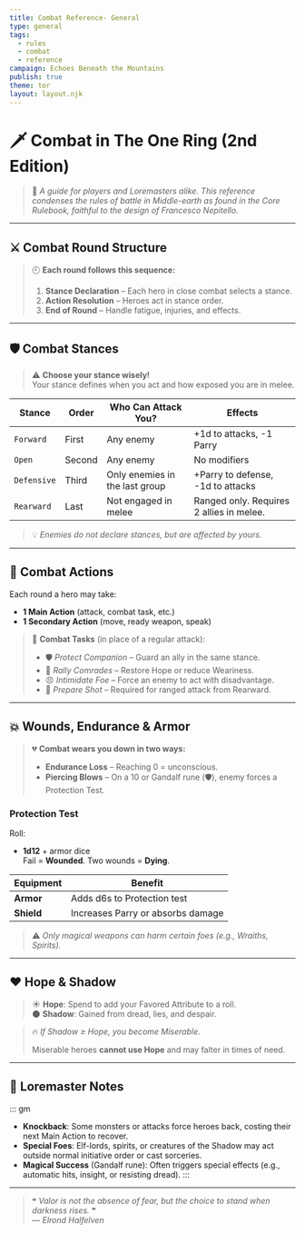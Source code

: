 ```yaml
---
title: Combat Reference- General
type: general
tags:
  - rules
  - combat
  - reference
campaign: Echoes Beneath the Mountains
publish: true
theme: tor
layout: layout.njk
---
```


# 🗡 Combat in The One Ring (2nd Edition)

> 📜 *A guide for players and Loremasters alike. This reference condenses the rules of battle in Middle-earth as found in the Core Rulebook, faithful to the design of Francesco Nepitello.*

---

## ⚔️ Combat Round Structure

> 🕘 **Each round follows this sequence:**
>
> 1. **Stance Declaration** – Each hero in close combat selects a stance.
> 2. **Action Resolution** – Heroes act in stance order.
> 3. **End of Round** – Handle fatigue, injuries, and effects.

---

## 🛡 Combat Stances

> ⚠️ **Choose your stance wisely!**  
> Your stance defines when you act and how exposed you are in melee.

| Stance       | Order | Who Can Attack You?         | Effects                                  |
|--------------|-------|------------------------------|------------------------------------------|
| `Forward`     | First | Any enemy                    | +1d to attacks, -1 Parry                 |
| `Open`        | Second| Any enemy                    | No modifiers                             |
| `Defensive`   | Third | Only enemies in the last group | +Parry to defense, -1d to attacks     |
| `Rearward`    | Last  | Not engaged in melee         | Ranged only. Requires 2 allies in melee. |

> 💡 *Enemies do not declare stances, but are affected by yours.*

---

## 🎯 Combat Actions

Each round a hero may take:

- **1 Main Action** (attack, combat task, etc.)
- **1 Secondary Action** (move, ready weapon, speak)

> 📘 **Combat Tasks** (in place of a regular attack):
>
> - 🛡 *Protect Companion* – Guard an ally in the same stance.
> - 🎺 *Rally Comrades* – Restore Hope or reduce Weariness.
> - 😠 *Intimidate Foe* – Force an enemy to act with disadvantage.
> - 🏹 *Prepare Shot* – Required for ranged attack from Rearward.

---

## 💥 Wounds, Endurance & Armor

> 💔 **Combat wears you down in two ways:**
>
> - **Endurance Loss** – Reaching 0 = unconscious.
> - **Piercing Blows** – On a 10 or Gandalf rune (🛡), enemy forces a Protection Test.

### Protection Test
Roll:
- **1d12** + armor dice  
Fail = **Wounded**. Two wounds = **Dying**.

| Equipment | Benefit                            |
|-----------|------------------------------------|
| **Armor** | Adds d6s to Protection test        |
| **Shield**| Increases Parry or absorbs damage  |

> ⚠️ *Only magical weapons can harm certain foes (e.g., Wraiths, Spirits).*

---

## ❤️ Hope & Shadow

> ☀️ **Hope**: Spend to add your Favored Attribute to a roll.  
> 🌑 **Shadow**: Gained from dread, lies, and despair.

> 🔥 *If Shadow ≥ Hope, you become Miserable.*
>
> Miserable heroes **cannot use Hope** and may falter in times of need.

---

## 🧠 Loremaster Notes

::: gm
- **Knockback**: Some monsters or attacks force heroes back, costing their next Main Action to recover.
- **Special Foes**: Elf-lords, spirits, or creatures of the Shadow may act outside normal initiative order or cast sorceries.
- **Magical Success** (Gandalf rune): Often triggers special effects (e.g., automatic hits, insight, or resisting dread).
:::

---

> ❝ *Valor is not the absence of fear, but the choice to stand when darkness rises.* ❞  
> — *Elrond Halfelven*

